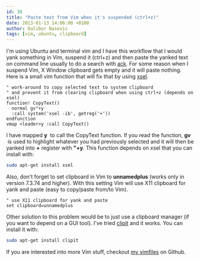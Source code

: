 ```yaml
---
id: 38
title: "Paste text from Vim when it's suspended (ctrl+z)"
date: 2013-01-13 14:06:00 +0100
author: Dalibor Nasevic
tags: [vim, ubuntu, clipboard]
---
```


I'm using Ubuntu and terminal vim and I have this workflow that I would yank something in Vim, suspend it (ctrl+z) and then paste the yanked text on command line usually to do a search with [ack](http://betterthangrep.com/ "ack is a tool like grep, optimized for programmers"). For some reason when I suspend Vim, X Window clipboard gets empty and it will paste nothing. Here is a small vim function that will fix that by using [xsel](http://www.vergenet.net/~conrad/software/xsel/ "Command-line program for getting and setting the contents of the X selection").

```vim
" work-around to copy selected text to system clipboard
" and prevent it from clearing clipboard when using ctrl+z (depends on xsel)
function! CopyText()
  normal gv"+y
  :call system('xsel -ib', getreg('+'))
endfunction
vmap <leader>y :call CopyText()
```

I have mapped **<leader>y**  to call the CopyText function. If you read the function, **gv**  is used to highlight whatever you had previously selected and it will then be yanked into **+** register with **"+y**. This function depends on xsel that you can install with:

```bash
sudo apt-get install xsel
```

Also, don't forget to set clipboard in Vim to **unnamedplus** (works only in version 7.3.74 and higher). With this setting Vim will use X11 clipboard for yank and paste (easy to copy/paste from/to Vim).

```vim
" use X11 clipboard for yank and paste
set clipboard=unnamedplus
```

Other solution to this problem would be to just use a clipboard manager (if you want to depend on a GUI tool). I've tried [clipit](http://clipit.rspwn.com/ "Clipit clipboard manager") and it works. You can install it with:

```bash
sudo apt-get install clipit
```

If you are interested into more Vim stuff, checkout [my vimfiles](https://github.com/dalibor/vimfiles "My vimfiles") on Github.
